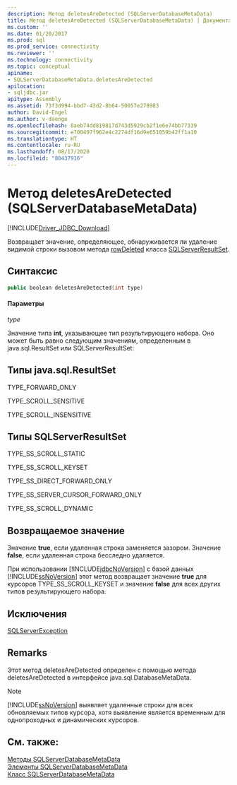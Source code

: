 ```yaml
---
description: Метод deletesAreDetected (SQLServerDatabaseMetaData)
title: Метод deletesAreDetected (SQLServerDatabaseMetaData) | Документация Майкрософт
ms.custom: ''
ms.date: 01/20/2017
ms.prod: sql
ms.prod_service: connectivity
ms.reviewer: ''
ms.technology: connectivity
ms.topic: conceptual
apiname:
- SQLServerDatabaseMetaData.deletesAreDetected
apilocation:
- sqljdbc.jar
apitype: Assembly
ms.assetid: 73f3d994-bbd7-43d2-8b64-50057e278983
author: David-Engel
ms.author: v-daenge
ms.openlocfilehash: 8aeb74dd819817d743d5929cb2f1e6e74bb77339
ms.sourcegitcommit: e700497f962e4c2274df16d9e651059b42ff1a10
ms.translationtype: HT
ms.contentlocale: ru-RU
ms.lasthandoff: 08/17/2020
ms.locfileid: "88437916"
---
```

# <a name="deletesaredetected-method-sqlserverdatabasemetadata"></a>Метод deletesAreDetected (SQLServerDatabaseMetaData)

[!INCLUDE[Driver_JDBC_Download](../../../includes/driver_jdbc_download.md)]

  Возвращает значение, определяющее, обнаруживается ли удаление видимой строки вызовом метода [rowDeleted](../../../connect/jdbc/reference/rowdeleted-method-sqlserverresultset.md) класса [SQLServerResultSet](../../../connect/jdbc/reference/sqlserverresultset-class.md).  
  
## <a name="syntax"></a>Синтаксис  
  
```cpp
public boolean deletesAreDetected(int type)  
```  
  
#### <a name="parameters"></a>Параметры  
 *type*  
  
 Значение типа **int**, указывающее тип результирующего набора. Оно может быть равно следующим значениям, определенным в java.sql.ResultSet или SQLServerResultSet:  
  
## <a name="javasqlresultset-types"></a>Типы java.sql.ResultSet  
 TYPE_FORWARD_ONLY  
  
 TYPE_SCROLL_SENSITIVE  
  
 TYPE_SCROLL_INSENSITIVE  
  
## <a name="sqlserverresultset-types"></a>Типы SQLServerResultSet  
 TYPE_SS_SCROLL_STATIC  
  
 TYPE_SS_SCROLL_KEYSET  
  
 TYPE_SS_DIRECT_FORWARD_ONLY  
  
 TYPE_SS_SERVER_CURSOR_FORWARD_ONLY  
  
 TYPE_SS_SCROLL_DYNAMIC  
  
## <a name="return-value"></a>Возвращаемое значение  
 Значение **true**, если удаленная строка заменяется зазором. Значение **false**, если удаленная строка бесследно удаляется.  
  
 При использовании [!INCLUDE[jdbcNoVersion](../../../includes/jdbcnoversion_md.md)] с базой данных [!INCLUDE[ssNoVersion](../../../includes/ssnoversion-md.md)] этот метод возвращает значение **true** для курсоров TYPE_SS_SCROLL_KEYSET и значение **false** для всех других типов результирующего набора.  
  
## <a name="exceptions"></a>Исключения  
 [SQLServerException](../../../connect/jdbc/reference/sqlserverexception-class.md)  
  
## <a name="remarks"></a>Remarks  
 Этот метод deletesAreDetected определен с помощью метода deletesAreDetected в интерфейсе java.sql.DatabaseMetaData.  
  
> [!NOTE]  
>  [!INCLUDE[ssNoVersion](../../../includes/ssnoversion-md.md)] выявляет удаленные строки для всех обновляемых типов курсора, хотя выявление является временным для однопроходных и динамических курсоров.  
  
## <a name="see-also"></a>См. также:  
 [Методы SQLServerDatabaseMetaData](../../../connect/jdbc/reference/sqlserverdatabasemetadata-methods.md)   
 [Элементы SQLServerDatabaseMetaData](../../../connect/jdbc/reference/sqlserverdatabasemetadata-members.md)   
 [Класс SQLServerDatabaseMetaData](../../../connect/jdbc/reference/sqlserverdatabasemetadata-class.md)  
  
  
